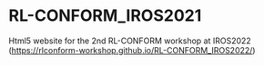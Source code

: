 # RL-CONFORM_IROS2021
Html5 website for the 2nd RL-CONFORM workshop at IROS2022 (https://rlconform-workshop.github.io/RL-CONFORM_IROS2022/)

